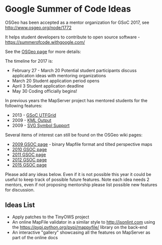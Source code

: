 # Google Summer of Code Ideas

OSGeo has been accepted as a mentor organization for GSoC 2017, see http://www.osgeo.org/node/1772

It helps student developers to contribute to open source software - https://summerofcode.withgoogle.com/

See the [OSGeo page](https://wiki.osgeo.org/wiki/Google_Summer_of_Code_2017_Administrative) for more details: 

The timeline for 2017 is:

* February 27 - March 20	Potential student participants discuss application ideas with mentoring organizations
* March 20 Student application period opens
* April 3 Student application deadline
* May 30	Coding officially begins!

In previous years the MapServer project has mentored students for the following features:

* 2013 - [GSoC UTFGrid](/mapserver/mapserver/wiki/GSoC-UTF-Grid-implementation)
* 2009 - [KML Output](/mapserver/mapserver/wiki/GSoC_KML_output)
* 2009 - [SVG Symbol Support](/mapserver/mapserver/wiki/GSoC_SVG_Symbols)

Several items of interest can still be found on the OSGeo wiki pages:

+ [2009 GSOC page](https://wiki.osgeo.org/wiki/MapServer_2009_SOC_Ideas) - binary Mapfile format and tilted perspective maps
+ [2010 GSOC page](https://wiki.osgeo.org/wiki/MapServer_2010_SOC_Ideas)
+ [2011 GSOC page](https://wiki.osgeo.org/wiki/MapServer_2011_SOC_Ideas)
+ [2012 GSOC page](https://wiki.osgeo.org/wiki/MapServer_2012_SOC_Ideas)
+ [2015 GSOC page](https://wiki.osgeo.org/wiki/MapServer_2015_SOC_Ideas)

Please add any ideas below. Even if it is not possible this year it could be useful to keep track of possible future features. 
Note each idea needs 2 mentors, even if not proposing mentorship please list possible new features for discussion. 


## Ideas List

* Apply patches to the TinyOWS project
* An online MapFile validator in a similar style to http://jsonlint.com using the https://pypi.python.org/pypi/mappyfile/ library on the back-end
* An interactive "gallery" showcasing all the features on MapServer as part of the online docs